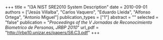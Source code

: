 +++
title = "I3A NIST SRE2010 System Description"
date = 2010-09-01
authors = ["Jesús Villalba", "Carlos Vaquero", "Eduardo Lleida", "Alfonso Ortega", "Antonio Miguel"]
publication_types = ["1"]
abstract = ""
selected = "false"
publication = "*Proceedings of the V Jornadas de Reconocimiento Biometrico de Personas, JRBP 2010*"
url_pdf = "http://jrbp10.unizar.es/papers/S6.C3.pdf"
+++

